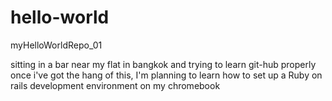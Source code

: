 # hello-world
myHelloWorldRepo_01

sitting in a bar near my flat in bangkok and trying to learn git-hub properly
once i've got the hang of this, I'm planning to learn how to set up a Ruby on rails development environment on my chromebook
